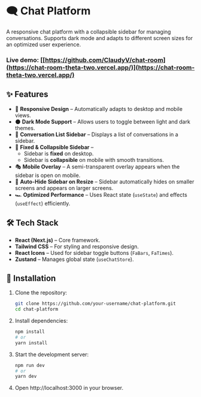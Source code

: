 # 🗨️ Chat Platform

A responsive chat platform with a collapsible sidebar for managing conversations. Supports dark mode and adapts to different screen sizes for an optimized user experience.

### Live demo: [[https://github.com/ClaudyV/chat-room](https://chat-room-theta-two.vercel.app/)](https://chat-room-theta-two.vercel.app/)

## ✨ Features

- 📱 **Responsive Design** – Automatically adapts to desktop and mobile views.
- 🌑 **Dark Mode Support** – Allows users to toggle between light and dark themes.
- 📜 **Conversation List Sidebar** – Displays a list of conversations in a sidebar.
- 📌 **Fixed & Collapsible Sidebar** – 
  - Sidebar is **fixed** on desktop.
  - Sidebar is **collapsible** on mobile with smooth transitions.
- 🎭 **Mobile Overlay** – A semi-transparent overlay appears when the sidebar is open on mobile.
- 🔄 **Auto-Hide Sidebar on Resize** – Sidebar automatically hides on smaller screens and appears on larger screens.
- 🏎️ **Optimized Performance** – Uses React state (`useState`) and effects (`useEffect`) efficiently.

## 🛠️ Tech Stack

- **React (Next.js)** – Core framework.
- **Tailwind CSS** – For styling and responsive design.
- **React Icons** – Used for sidebar toggle buttons (`FaBars`, `FaTimes`).
- **Zustand** – Manages global state (`useChatStore`).

## 🚀 Installation

1. Clone the repository:
   ```sh
   git clone https://github.com/your-username/chat-platform.git
   cd chat-platform

2. Install dependencies:
   ```sh
   npm install
   # or
   yarn install

3. Start the development server:
   ```sh
   npm run dev
   # or
   yarn dev

4. Open http://localhost:3000 in your browser.
